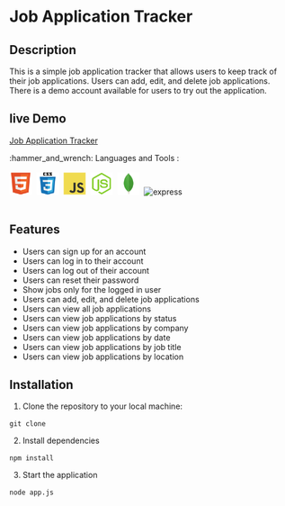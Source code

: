 # Job Application Tracker

## Description
This is a simple job application tracker that allows users to keep track of their job applications. Users can add, edit, and delete job applications. There is a demo account available for users to try out the application.

## live Demo

[Job Application Tracker](https://job-application-tracker.onrender.com)

<div>
:hammer_and_wrench: Languages and Tools : <br /> <br />
<img src="https://github.com/devicons/devicon/blob/master/icons/html5/html5-original.svg"width="40" height="40"/>&nbsp;
<img src="https://github.com/devicons/devicon/blob/master/icons/css3/css3-original-wordmark.svg"width="40" height="40"/>&nbsp;
<img src="https://github.com/devicons/devicon/blob/master/icons/javascript/javascript-original.svg"width="40" height="40"/>&nbsp;
<img src="https://github.com/devicons/devicon/blob/master/icons/nodejs/nodejs-original.svg"width="40" height="40"/>&nbsp;
<img src="https://github.com/devicons/devicon/blob/master/icons/mongodb/mongodb-original.svg"width="40" height="40"/>&nbsp;
<img src="https://ih1.redbubble.net/image.438908244.6144/st,small,507x507-pad,600x600,f8f8f8.u2.jpg" alt="express" width="40" height="40"/>&nbsp;
<br /><br />
</div>

## Features
- Users can sign up for an account
- Users can log in to their account
- Users can log out of their account
- Users can reset their password
- Show jobs only for the logged in user
- Users can add, edit, and delete job applications
- Users can view all job applications
- Users can view job applications by status
- Users can view job applications by company
- Users can view job applications by date
- Users can view job applications by job title
- Users can view job applications by location


## Installation

1. Clone the repository to your local machine: 
```
git clone
```
2. Install dependencies
```
npm install
```
3. Start the application
```
node app.js
```

 
